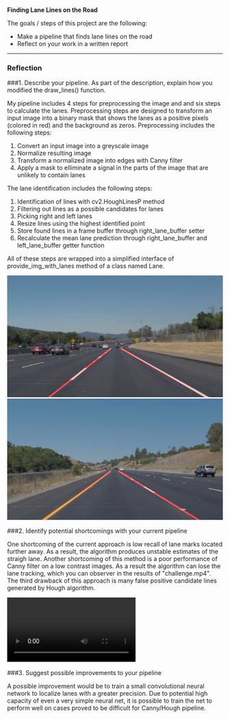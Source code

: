 **Finding Lane Lines on the Road**

The goals / steps of this project are the following:
* Make a pipeline that finds lane lines on the road
* Reflect on your work in a written report


[//]: # (Image References)

[image1]: ./examples/grayscale.jpg "Grayscale"
[image2]: ./test_images_output/solidWhiteCurve.jpg "RightCurve"
[image3]: ./test_images_output/solidYellowCurve.jpg "LeftCurve"
[video1]: ./test_videos_output/challenge.mp4 "Challenge Videos"

---

### Reflection

###1. Describe your pipeline. As part of the description, explain how you modified the draw_lines() function.

My pipeline includes 4 steps for preprocessing the image and and six steps to calculate the lanes. Preprocessing steps are designed to transform an input image into a binary mask that shows the lanes as a positive pixels (colored in red) and the background as zeros. Preprocessing includes the following steps:
1. Convert an input image into a greyscale image
2. Normalize resulting image
3. Transform a normalized image into edges with Canny filter
4. Apply a mask to elliminate a signal in the parts of the image that are unlikely to contain lanes

The lane identification includes the following steps:
1. Identification of lines with cv2.HoughLinesP method
2. Filtering out lines as a possible candidates for lanes
3. Picking right and left lanes
4. Resize lines using the highest identified point
5. Store found lines in a frame buffer through right_lane_buffer setter
6. Recalculate the mean lane prediction through right_lane_buffer and left_lane_buffer getter function

All of these steps are wrapped into a simplified interface of provide_img_with_lanes method of a class named Lane. 

![Right curve][image2]
![Left curve][image3]


###2. Identify potential shortcomings with your current pipeline


One shortcoming of the current approach is low recall of lane marks located further away. As a result, the algorithm produces unstable estimates of the straigh lane. Another shortcoming of this method is a poor performance of Canny filter on a low contrast images. As a result the algorithm can lose the lane tracking, which you can observer in the results of "challenge.mp4". The third drawback of this approach is many false positive candidate lines generated by Hough algorithm.

![Challenge Videos][video1]


###3. Suggest possible improvements to your pipeline

A possible improvement would be to train a small convolutional neural network to localize lanes with a greater precision. Due to potential high capacity of even a very simple neural net, it is possible to train the net to perform well on cases proved to be difficult for Canny/Hough pipeline.
